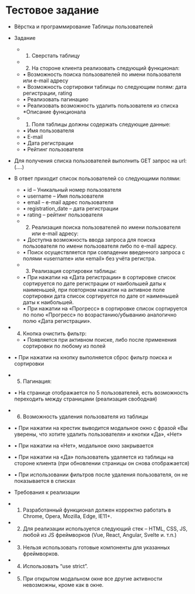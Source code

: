 # Тестовое задание

* Вёрстка и программирование Таблицы пользователей
* Задание
  *  1. Сверстать таблицу
  *  2. На стороне клиента реализовать следующий функционал:
  *  • Возможность поиска пользователей по имени пользователя или e-mail адресу
  *  • Возможность сортировки таблицы по следующим полям: дата регистрации, rating
  *  • Реализовать пагинацию 
  *  • Реализовать возможность удалить пользователя из списка
*Описание функционала
  *  1) Поля таблицы должны содержать следующие данные: 
  *  • Имя пользователя
  *  • E-mail
  *  • Дата регистрации
  *  • Рейтинг пользователя

* Для получения списка пользователей выполнить GET запрос на  url: (....)
* В ответ приходит список пользователей со следующими полями:
  *  • id – Уникальный номер пользователя
  *  • username – Имя пользователя
  *  • email – e-mail адрес пользователя
  *  • registration_date – дата регистрации
  *  • rating – рейтинг пользователя
  *  2) Реализация поиска пользователей по имени пользователя или e-mail адресу:
  *  • Доступна возможность ввода запроса для поиска пользователя по имени пользователя либо по e-mail адресу.
  *  • Поиск осуществляется при совпадении введенного запроса с полями  «username» или «email» без учёта регистра.
  *  3)  Реализация сортировки таблицы:
  *  • При нажатии на «Дата регистрации» в сортировке список сортируется по дате регистрации от наибольшей даты к наименьшей, при повторном нажатии на активное поле сортировки дата список сортируется по дате от наименьшей даты к наибольшей.
  *  • При нажатии на «Прогресс» в сортировке список сортируется по полю «Прогресс» по возрастанию/убыванию аналогично полю «Дата регистрации».
*  4)  Кнопка очистить фильтр:
   * • Появляется при активном поиске, либо после применения сортировки по любому из полей
  *  • При нажатии на кнопку выполняется сброс фильтр поиска и сортировки
*  5)  Пагинация:
 *   • На странице отображается по 5 пользователей, есть возможность переходить между страницами (реализация свободная)
*  6) Возможность удаления пользователя из таблицы
 *   • При нажатии на крестик выводится модальное окно с фразой «Вы уверены, что хотите удалить пользователя» и кнопки «Да», «Нет»
 *   • При нажатии на «Нет», модальное окно закрывается
 *   • При нажатии на «Да» пользователь удаляется из таблицы на стороне клиента (при обновлении страницы он снова отображается)
 *   • При использовании фильтров после удаления пользователя, он не показывается в списках

* Требования к реализации
 *   1. Разработанный функционал должен корректно работать в Chrome, Opera, Mozilla, Edge, IE11+.
 *   2. Для реализации используется следующий стек – HTML, CSS, JS, любой из JS фреймворков (Vue, React, Angular, Svelte и. т.п.)
 *   3. Нельзя использовать готовые компоненты для указанных фреймворков.
 *   4. Использовать “use strict”.
  *  5. При открытом модальном окне все другие активности невозможны, кроме как в окне.
